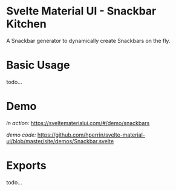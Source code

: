 # Svelte Material UI - Snackbar Kitchen

A Snackbar generator to dynamically create Snackbars on the fly.

# Basic Usage

todo...

# Demo

*in action:* https://sveltematerialui.com/#/demo/snackbars

*demo code:* https://github.com/hperrin/svelte-material-ui/blob/master/site/demos/Snackbar.svelte

# Exports

todo...